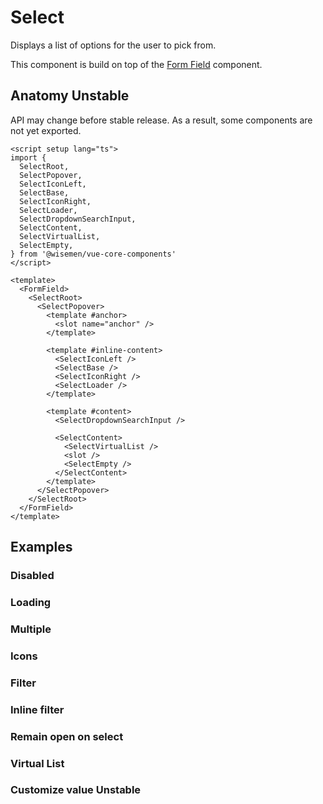 # Select

Displays a list of options for the user to pick from.

This component is build on top of the [Form Field](/components/form-field/form-field.html) component.

<ComponentPreview name="select/examples/main" />

## Anatomy <badge type="warning">Unstable</badge>

API may change before stable release. As a result, some components are not yet exported.

```vue
<script setup lang="ts">
import {
  SelectRoot,
  SelectPopover,
  SelectIconLeft,
  SelectBase,
  SelectIconRight,
  SelectLoader,
  SelectDropdownSearchInput,
  SelectContent,
  SelectVirtualList,
  SelectEmpty,
} from '@wisemen/vue-core-components'
</script>

<template>
  <FormField>
    <SelectRoot>
      <SelectPopover>
        <template #anchor>
          <slot name="anchor" />
        </template>

        <template #inline-content>
          <SelectIconLeft />
          <SelectBase />
          <SelectIconRight />
          <SelectLoader />
        </template>

        <template #content>
          <SelectDropdownSearchInput />

          <SelectContent>
            <SelectVirtualList />
            <slot />
            <SelectEmpty />
          </SelectContent>
        </template>
      </SelectPopover>
    </SelectRoot>
  </FormField>
</template>
```

## Examples

### Disabled

<ComponentPreview name="select/examples/disabled" />

### Loading

<ComponentPreview name="select/examples/loading" />

### Multiple

<ComponentPreview name="select/examples/multiple" />

### Icons

<ComponentPreview name="select/examples/icons" />

### Filter

<ComponentPreview name="select/examples/filter" />

### Inline filter

<ComponentPreview name="select/examples/inline-filter" />

### Remain open on select

<ComponentPreview name="select/examples/remain-open-on-select" />

### Virtual List

<ComponentPreview name="select/examples/virtual-list" />

### Customize value <badge type="warning">Unstable</badge>

<ComponentPreview name="select/examples/customize-value" />
